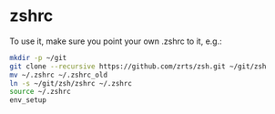 # zshrc

To use it, make sure you point your own .zshrc to it, e.g.:

```sh
mkdir -p ~/git
git clone --recursive https://github.com/zrts/zsh.git ~/git/zsh
mv ~/.zshrc ~/.zshrc_old
ln -s ~/git/zsh/zshrc ~/.zshrc
source ~/.zshrc
env_setup
```


